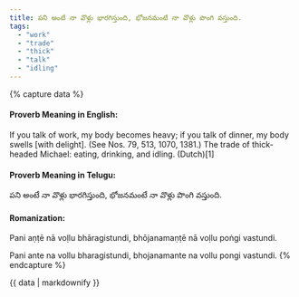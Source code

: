 ```yaml
---
title: పని అంటే నా వొళ్లు భారగిస్తుంది, భోజనమంటే నా వొళ్లు పొంగి వస్తుంది.
tags:
  - "work"
  - "trade"
  - "thick"
  - "talk"
  - "idling"
---
```


{% capture data %}
#### Proverb Meaning in English:
If you talk of work, my body becomes heavy; if you talk of dinner, my body swells [with delight].
(See Nos. 79, 513, 1070, 1381.)
The trade of thick-headed Michael: eating, drinking, and idling. (Dutch)[1]

#### Proverb Meaning in Telugu:
పని అంటే నా వొళ్లు భారగిస్తుంది, భోజనమంటే నా వొళ్లు పొంగి వస్తుంది.

#### Romanization:
Pani aṇṭē nā voḷlu bhāragistundi, bhōjanamaṇṭē nā voḷlu poṅgi vastundi.

Pani ante na vollu bharagistundi, bhojanamante na vollu pongi vastundi.
{% endcapture %}

{{ data | markdownify }}

